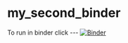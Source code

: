 # my_second_binder
To run in binder click ---
[![Binder](https://mybinder.org/badge_logo.svg)](https://mybinder.org/v2/gh/ejshepherd0914/HEC-Lect-0/HEAD)
